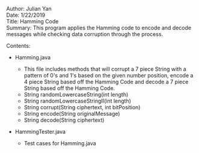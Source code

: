 Author: Julian Yan  
Date: 1/22/2019  
Title: Hamming Code  
Summary: This program applies the Hamming code to encode and decode messages while checking data corruption through the process. 

Contents: 
* Hamming.java 
  * This file includes methods that will corrupt a 7 piece String with a pattern of 0's and 1's based on the given number position, encode a 4 piece String based off the Hamming Code and decode a 7 piece String based off the Hamming Code.
   * String randomLowercaseString(int length)
   * String randomLowercaseStringII(int length)
   * String corrupt(String ciphertext, int bitPosition)
   * String encode(String originalMessage) 
   * String decode(String ciphertext)

* HammingTester.java
  * Test cases for Hamming.java
